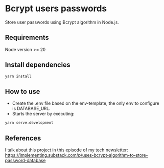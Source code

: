 # Bcrypt users passwords

Store user passwords using Bcrypt algorithm in Node.js.

## Requirements

Node version >= 20

## Install dependencies

```sh
yarn install
```

## How to use

- Create the .env file based on the env-template, the only env to configure is DATABASE_URL.
- Starts the server by executing:
```sh
yarn serve:development
```

## References
I talk about this project in this episode of my tech newsletter:
https://implementing.substack.com/p/uses-bcrypt-algorithm-to-store-password-database
